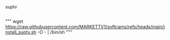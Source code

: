 
suptv
##
"""
wget https://raw.githubusercontent.com/MARKETTV1/softcams/refs/heads/main/install_suptv.sh -O - | /bin/sh
"""
